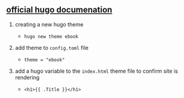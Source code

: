 ## [official hugo documenation](https://gohugo.io/documentation/) ##

 1. creating a new hugo theme
	- ``hugo new theme ebook``
	
 1. add theme to ``config.toml`` file
	- ``theme = "ebook"``
 1. add a hugo variable to the ``index.html`` theme file to confirm site is rendering
	- ``<h1>{{ .Title }}</h1>``